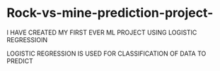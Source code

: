 # Rock-vs-mine-prediction-project-
I HAVE CREATED MY FIRST EVER ML PROJECT USING LOGISTIC REGRESSIOIN

LOGISTIC REGRESSION IS USED FOR CLASSIFICATION OF DATA TO PREDICT


